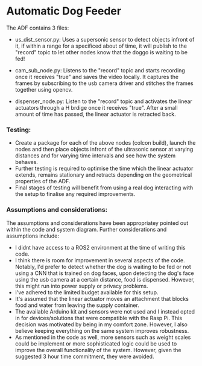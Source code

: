 # Automatic Dog Feeder

The ADF contains 3 files:

- us_dist_sensor.py: Uses a supersonic sensor to detect objects infront of it, if within a range for a specificed about of time, it will publish to the "record" topic to let other nodes know that the doggo is waiting to be fed!
  
- cam_sub_node.py: Listens to the "record" topic and starts recording once it receives "true" and saves the video locally. It captures the frames by subscribing to the usb camera driver and stitches the frames together using opencv.
  
- dispenser_node.py: Listen to the "record" topic and activates the linear actuators through a H brdige once it receives "true". After a small amount of time has passed, the linear actuator is retracted back.

### Testing:
- Create a package for each of the above nodes (colcon build), launch the nodes and then place objects infront of the ultrasonic sensor at varying distances and for varying time intervals and see how the system behaves.
- Further testing is required to optimise the time which the linear actuator extends, remains stationary and retracts depending on the geometrical properties of the ADF.
- Final stages of testing will benefit from using a real dog interacting with the setup to finalise any required improvements.

### Assumptions and considerations:
The assumptions and considerations have been appropriatey pointed out within the code and system diagram. Further considerations and assumptions include:
- I didnt have access to a ROS2 environment at the time of writing this code.
- I think there is room for improvement in several aspects of the code. Notably, I'd prefer to detect whether the dog is waiting to be fed or not using a CNN that is trained on dog faces, upon detecting the dog's face using the usb camera at a certain distance, food is dispensed. However, this might run into power supply or privacy problems.
- I've adhered to the limited budget available for this setup.
- It's assumed that the linear actuator moves an attachment that blocks food and water from leaving the supply container.
- The available Arduino kit and sensors were not used and I instead opted in for devices/solutions that were compatible with the Rasp Pi. This decision was motivated by being in my comfort zone. However, I also believe keeping everything on the same system improves robustness.
- As mentioned in the code as well, more sensors such as weight scales could be implement or more sophisticated logic could be used to improve the overall functionality of the system. However, given the suggested 3 hour time commitment, they were avoided.

